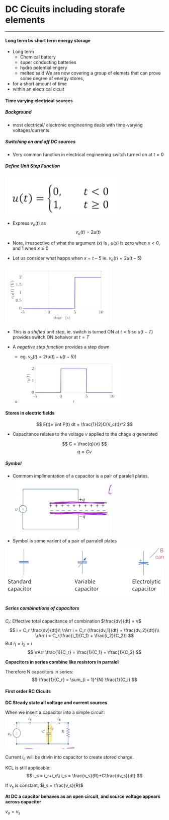 # DC Cicuits including storafe elements
---
#### Long term bs short term energy storage
- Long term
  - Chemical battery
  - super conducting batteries
  - hydro potential engery
  - melted sald
We are now covering a group of elemets that can prove some degree of energy stores, 
- for a short amount of time
- within an electrical cicuit

#### Time varying electrical sources

##### Background 
- most electrical/ electronic engineering deals with time-varying voltages/currents
##### Switching on and off DC sources
- Very common function in electrical engineering switch turned on at $t = 0$

##### Define **Unit Step Function**
![](/assets/USF1.png)

- Express $v_o(t)$ as 
$$
v_o(t) = 2u(t)
$$

- Note, irrespective of what the argument ($x$) is , $u(x)$ is zero when $x<0$, and 1 when $x \geqslant 0$
- Let us consider what happs when $x = t-5$ ie. $v_o(t) = 2u(t-5)$

![](/assets/USFDiagram.png)

- This is a *shifted unit step*, ie. switch is turned ON at $t = 5$ so $u(t-T)$ provides switch ON behaivor at $t = T$


- A *negative step function* provides a step down
  - eg. $v_o(t)=2(u(t)-u(t-5))$
  - ![](/assets/USFDiagram2.png)


#### Stores in electric fields

$$
E(t)= \int P(t) dt = \frac{1}{2}C(V_c(t))^2
$$

- Capacitance relates to the voltage $v$ applied to the chage $q$ generated
  
$$
C = \frac{q}{v}
$$
$$
q = Cv
$$

##### Symbol

- Commom implimentation of a capacitor is a pair of paralell plates.
![](/assets/pPlates.png)
- Symbol is some varient of a pair of parralell plates

![](/assets/CapacitorTypes.png)

##### Series combinations of capacitors
$C_r$: Effective total capacitance of combination
$\frac{dv}{dt} = v$
$$
i = C_r \frac{dv}{dt}\\
\rArr i = C_r (\frac{dv_1}{dt} + \frac{dv_2}{dt})\\
\rArr i = C_r(\frac{i_1}{C_1} + \frac{i_2}{C_2})
$$
But $i_1 = i_2 = i$
$$
\rArr \frac{1}{C_r} = \frac{1}{C_1} + \frac{1}{C_2} 
$$

**Capacitors in series combine like resistors in parralel**

Therefore N capacitors in series:
$$
\frac{1}{C_r} = \sum_{i = 1}^{N} \frac{1}{C_i}
$$

#### First order RC Cicuits

**DC Steady state all voltage and current sources**

When we insert a capacitor into a simple circuit:
![](/assets/Capcitoreg.png)

Current $i_c$ will be drivin into capacitor to create stored charge.

KCL is still applicable:
$$
i_s = i_r+i_c\\
i_s = \frac{v_s}{R}+C\frac{dv_s}{dt}
$$

If $v_s$ is constant, $i_s = \frac{v_s}{R}$

**At DC a capcitor behaves as an open circuit, and source voltage appears across capacitor**

$v_o = v_s$